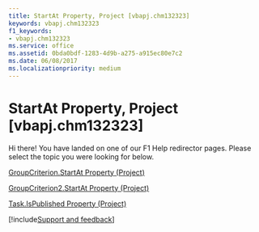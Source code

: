 ```yaml
---
title: StartAt Property, Project [vbapj.chm132323]
keywords: vbapj.chm132323
f1_keywords:
- vbapj.chm132323
ms.service: office
ms.assetid: 0bda0bdf-1283-4d9b-a275-a915ec80e7c2
ms.date: 06/08/2017
ms.localizationpriority: medium
---
```



# StartAt Property, Project [vbapj.chm132323]

Hi there! You have landed on one of our F1 Help redirector pages. Please select the topic you were looking for below.

[GroupCriterion.StartAt Property (Project)](https://msdn.microsoft.com/library/27fa5bdb-c9a5-601f-ad0a-6bb50429fd28%28Office.15%29.aspx)

[GroupCriterion2.StartAt Property (Project)](https://msdn.microsoft.com/library/c895eae0-9f21-a504-f1e7-8fd53588878c%28Office.15%29.aspx)

[Task.IsPublished Property (Project)](https://msdn.microsoft.com/library/ace2c679-37fe-a3fc-b5f4-de55128efd05%28Office.15%29.aspx)

[!include[Support and feedback](~/includes/feedback-boilerplate.md)]